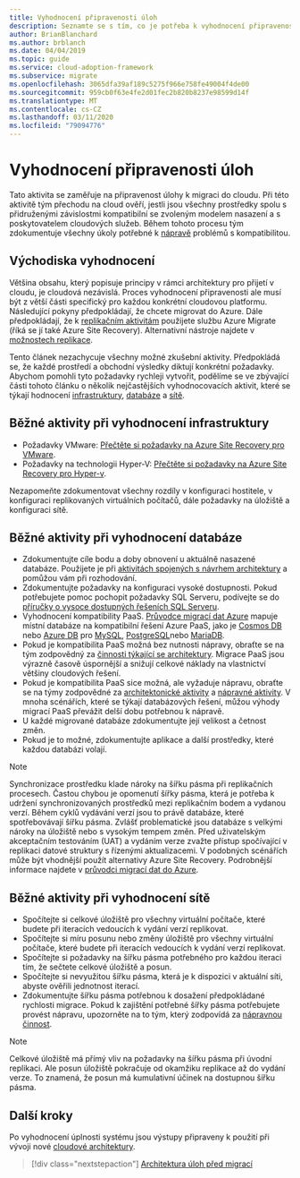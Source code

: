 ```yaml
---
title: Vyhodnocení připravenosti úloh
description: Seznamte se s tím, co je potřeba k vyhodnocení připravenosti úloh pro migraci do cloudu. Naučíte se, jak ověřit všechny prostředky a přidružené závislosti.
author: BrianBlanchard
ms.author: brblanch
ms.date: 04/04/2019
ms.topic: guide
ms.service: cloud-adoption-framework
ms.subservice: migrate
ms.openlocfilehash: 3065dfa39af189c5275f966e758fe49004f4de00
ms.sourcegitcommit: 959cb0f63e4fe2d01fec2b820b8237e98599d14f
ms.translationtype: MT
ms.contentlocale: cs-CZ
ms.lasthandoff: 03/11/2020
ms.locfileid: "79094776"
---
```

# <a name="evaluate-workload-readiness"></a>Vyhodnocení připravenosti úloh

Tato aktivita se zaměřuje na připravenost úlohy k migraci do cloudu. Při této aktivitě tým přechodu na cloud ověří, jestli jsou všechny prostředky spolu s přidruženými závislostmi kompatibilní se zvoleným modelem nasazení a s poskytovatelem cloudových služeb. Během tohoto procesu tým zdokumentuje všechny úkoly potřebné k [nápravě](../migrate/remediate.md) problémů s kompatibilitou.

## <a name="evaluation-assumptions"></a>Východiska vyhodnocení

Většina obsahu, který popisuje principy v rámci architektury pro přijetí v cloudu, je cloudová nezávislá. Proces vyhodnocení připravenosti ale musí být z větší části specifický pro každou konkrétní cloudovou platformu. Následující pokyny předpokládají, že chcete migrovat do Azure. Dále předpokládají, že k [replikačním aktivitám](../migrate/replicate.md) použijete službu Azure Migrate (říká se jí také Azure Site Recovery). Alternativní nástroje najdete v [možnostech replikace](../migrate/replicate-options.md).

Tento článek nezachycuje všechny možné zkušební aktivity. Předpokládá se, že každé prostředí a obchodní výsledky diktují konkrétní požadavky. Abychom pomohli tyto požadavky rychleji vytvořit, podělíme se ve zbývající části tohoto článku o několik nejčastějších vyhodnocovacích aktivit, které se týkají hodnocení [infrastruktury](#common-infrastructure-evaluation-activities), [databáze](#common-database-evaluation-activities) a [sítě](#common-network-evaluation-activities).

## <a name="common-infrastructure-evaluation-activities"></a>Běžné aktivity při vyhodnocení infrastruktury

- Požadavky VMware: [Přečtěte si požadavky na Azure Site Recovery pro VMware](https://docs.microsoft.com/azure/site-recovery/vmware-physical-azure-support-matrix).
- Požadavky na technologii Hyper-V: [Přečtěte si požadavky na Azure Site Recovery pro Hyper-v](https://docs.microsoft.com/azure/site-recovery/hyper-v-azure-support-matrix).

Nezapomeňte zdokumentovat všechny rozdíly v konfiguraci hostitele, v konfiguraci replikovaných virtuálních počítačů, dále požadavky na úložiště a konfiguraci sítě.

## <a name="common-database-evaluation-activities"></a>Běžné aktivity při vyhodnocení databáze

- Zdokumentujte cíle bodu a doby obnovení u aktuálně nasazené databáze. Použijete je při [aktivitách spojených s návrhem architektury](./architect.md) a pomůžou vám při rozhodování.
- Zdokumentujte požadavky na konfiguraci vysoké dostupnosti. Pokud potřebujete pomoc pochopit požadavky SQL Serveru, podívejte se do [příručky o vysoce dostupných řešeních SQL Serveru](https://docs.microsoft.com/sql/sql-server/failover-clusters/high-availability-solutions-sql-server).
- Vyhodnocení kompatibility PaaS. [Průvodce migrací dat Azure](https://datamigration.microsoft.com) mapuje místní databáze na kompatibilní řešení Azure PaaS, jako je [Cosmos DB](https://docs.microsoft.com/azure/cosmos-db) nebo [Azure DB](https://docs.microsoft.com/azure/sql-database) pro [MySQL](https://docs.microsoft.com/azure/mysql), [PostgreSQL](https://docs.microsoft.com/azure/postgresql)nebo [MariaDB](https://docs.microsoft.com/azure/mariadb).
- Pokud je kompatibilita PaaS možná bez nutnosti nápravy, obraťte se na tým zodpovědný za [činnosti týkající se architektury](./architect.md). Migrace PaaS jsou výrazně časově úspornější a snižují celkové náklady na vlastnictví většiny cloudových řešení.
- Pokud je kompatibilita PaaS sice možná, ale vyžaduje nápravu, obraťte se na týmy zodpovědné za [architektonické aktivity](./architect.md) a [nápravné aktivity](../migrate/remediate.md). V mnoha scénářích, které se týkají databázových řešení, můžou výhody migrací PaaS převážit delší dobu potřebnou k nápravě.
- U každé migrované databáze zdokumentujte její velikost a četnost změn.
- Pokud je to možné, zdokumentujte aplikace a další prostředky, které každou databázi volají.

> [!NOTE]
> Synchronizace prostředku klade nároky na šířku pásma při replikačních procesech. Častou chybou je opomenutí šířky pásma, která je potřeba k udržení synchronizovaných prostředků mezi replikačním bodem a vydanou verzí. Během cyklů vydávání verzí jsou to právě databáze, které spotřebovávají šířku pásma. Zvlášť problematické jsou databáze s velkými nároky na úložiště nebo s vysokým tempem změn. Před uživatelským akceptačním testováním (UAT) a vydáním verze zvažte přístup spočívající v replikaci datové struktury s řízenými aktualizacemi. V podobných scénářích může být vhodnější použít alternativy Azure Site Recovery. Podrobnější informace najdete v [průvodci migrací dat do Azure](https://datamigration.microsoft.com).

## <a name="common-network-evaluation-activities"></a>Běžné aktivity při vyhodnocení sítě

- Spočítejte si celkové úložiště pro všechny virtuální počítače, které budete při iteracích vedoucích k vydání verzí replikovat.
- Spočítejte si míru posunu nebo změny úložiště pro všechny virtuální počítače, které budete při iteracích vedoucích k vydání verzí replikovat.
- Spočítejte si požadavky na šířku pásma potřebného pro každou iteraci tím, že sečtete celkové úložiště a posun.
- Spočítejte si nevyužitou šířku pásma, která je k dispozici v aktuální síti, abyste ověřili jednotnost iterací.
- Zdokumentujte šířku pásma potřebnou k dosažení předpokládané rychlosti migrace. Pokud k zajištění potřebné šířky pásma potřebujete provést nápravu, upozorněte na to tým, který zodpovídá za [nápravnou činnost](../migrate/remediate.md).

> [!NOTE]
> Celkové úložiště má přímý vliv na požadavky na šířku pásma při úvodní replikaci. Ale posun úložiště pokračuje od okamžiku replikace až do vydání verze. To znamená, že posun má kumulativní účinek na dostupnou šířku pásma.

## <a name="next-steps"></a>Další kroky

Po vyhodnocení úplnosti systému jsou výstupy připraveny k použití při vývoji nové [cloudové architektury](./architect.md).

> [!div class="nextstepaction"]
> [Architektura úloh před migrací](./architect.md)
